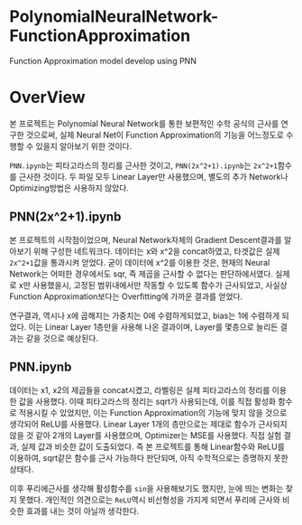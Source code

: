 # PolynomialNeuralNetwork-FunctionApproximation
Function Approximation model develop using PNN

# OverView
본 프로젝트는 Polynomial Neural Network를 통한 보편적인 수학 공식의 근사를 연구한 것으로써, 실제 Neural Net이 Function Approximation의 기능을 어느정도로 수행할 수 있을지 알아보기 위한 것이다. 

```PNN.ipynb```는 피타고라스의 정리를 근사한 것이고, ```PNN(2x^2+1).ipynb```는 ```2x^2+1```함수를 근사한 것이다. 두 파일 모두 Linear Layer만 사용했으며, 별도의 추가 Network나 Optimizing방법은 사용하지 않았다.

## PNN(2x^2+1).ipynb
본 프로젝트의 시작점이었으며, Neural Network자체의 Gradient Descent결과를 알아보기 위해 구성한 네트워크다. 데이터는 x와 x^2을 concat하였고, 타겟값은 실제 ```2x^2+1```값을 통과시켜 얻었다. 굳이 데이터에 x^2를 이용한 것은, 현재의 Neural Network는 어떠한 경우에서도 sqr, 즉 제곱을 근사할 수 없다는 판단하에서였다. 실제로 x만 사용했을시, 고정된 범위내에서만 작동할 수 있도록 함수가 근사되었고, 사실상 Function Approximation보다는 Overfitting에 가까운 결과를 얻었다. 

연구결과, 역시나 x에 곱해지는 가중치는 0에 수렴하게되었고, bias는 1에 수렴하게 되었다. 이는 Linear Layer 1층만을 사용해 나온 결과이며, Layer를 몇층으로 늘리든 결과는 같을 것으로 예상된다.

## PNN.ipynb
데이터는 x1, x2의 제곱들을 concat시켰고, 라벨링은 실제 피타고라스의 정리를 이용한 값을 사용했다. 이때 피타고라스의 정리는 sqrt가 사용되는데, 이를 직접 활성화 함수로 적용시킬 수 있었지만, 이는 Function Approximation의 기능에 맞지 않을 것으로 생각되어 ReLU를 사용했다. Linear Layer 1개의 층만으로는 제대로 함수가 근사되지 않을 것 같아 2개의 Layer를 사용했으며, Optimizer는 MSE를 사용했다. 직접 실험 결과, 실제 값과 비슷한 값이 도출되었다. 즉 본 프로젝트를 통해 Linear함수와 ReLU를 이용하여, sqrt같은 함수를 근사 가능하다 판단되며, 아직 수학적으로는 증명하지 못한 상태다. 

이후 푸리에근사를 생각해 활성함수를 ```sin```을 사용해보기도 했지만, 눈에 띄는 변화는 찾지 못했다. 개인적인 의견으로는 ```ReLU```역시 비선형성을 가지게 되면서 푸리에 근사와 비슷한 효과를 내는 것이 아닐까 생각한다. 
